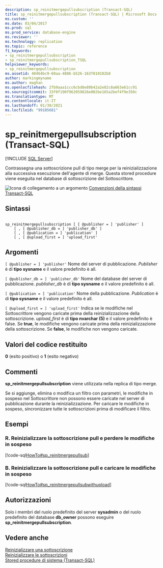 ```yaml
---
description: sp_reinitmergepullsubscription (Transact-SQL)
title: sp_reinitmergepullsubscription (Transact-SQL) | Microsoft Docs
ms.custom: ''
ms.date: 03/04/2017
ms.prod: sql
ms.prod_service: database-engine
ms.reviewer: ''
ms.technology: replication
ms.topic: reference
f1_keywords:
- sp_reinitmergepullsubscription
- sp_reinitmergepullsubscription_TSQL
helpviewer_keywords:
- sp_reinitmergepullsubscription
ms.assetid: 48464bc9-60aa-4886-b526-163f010102b8
author: markingmyname
ms.author: maghan
ms.openlocfilehash: 2fb9aaa1ccc6cbd8e89b42a2e82c8a663e61cc91
ms.sourcegitcommit: 33f0f190f962059826e002be165a2bef4f9e350c
ms.translationtype: MT
ms.contentlocale: it-IT
ms.lasthandoff: 01/30/2021
ms.locfileid: "99185681"
---
```

# <a name="sp_reinitmergepullsubscription-transact-sql"></a>sp_reinitmergepullsubscription (Transact-SQL)
[!INCLUDE [SQL Server](../../includes/applies-to-version/sqlserver.md)]

  Contrassegna una sottoscrizione pull di tipo merge per la reinizializzazione alla successiva esecuzione dell'agente di merge. Questa stored procedure viene eseguita nel database di sottoscrizione del Sottoscrittore.  
  
 ![Icona di collegamento a un argomento](../../database-engine/configure-windows/media/topic-link.gif "Icona di collegamento a un argomento") [Convenzioni della sintassi Transact-SQL](../../t-sql/language-elements/transact-sql-syntax-conventions-transact-sql.md)  
  
## <a name="syntax"></a>Sintassi  
  
```  
  
sp_reinitmergepullsubscription [ [ @publisher = ] 'publisher' ]  
    [ , [ @publisher_db = ] 'publisher_db' ]  
    [ , [ @publication = ] 'publication' ]  
    [ , [ @upload_first = ] 'upload_first'  
```  
  
## <a name="arguments"></a>Argomenti  
`[ @publisher = ] 'publisher'` Nome del server di pubblicazione. *Publisher* è di **tipo sysname** e il valore predefinito è all.  
  
`[ @publisher_db = ] 'publisher_db'` Nome del database del server di pubblicazione. *publisher_db* è di **tipo sysname** e il valore predefinito è all.  
  
`[ @publication = ] 'publication'` Nome della pubblicazione. *Publication* è di **tipo sysname** e il valore predefinito è all.  
  
`[ @upload_first = ] 'upload_first'` Indica se le modifiche nel Sottoscrittore vengono caricate prima della reinizializzazione della sottoscrizione. *upload_first* è di **tipo nvarchar (5)** e il valore predefinito è false. Se **true**, le modifiche vengono caricate prima della reinizializzazione della sottoscrizione. Se **false**, le modifiche non vengono caricate.  
  
## <a name="return-code-values"></a>Valori del codice restituito  
 **0** (esito positivo) o **1** (esito negativo)  
  
## <a name="remarks"></a>Commenti  
 **sp_reinitmergepullsubscription** viene utilizzata nella replica di tipo merge.  
  
 Se si aggiunge, elimina o modifica un filtro con parametri, le modifiche in sospeso nel Sottoscrittore non possono essere caricate nel server di pubblicazione durante la reinizializzazione. Per caricare le modifiche in sospeso, sincronizzare tutte le sottoscrizioni prima di modificare il filtro.  
  
## <a name="examples"></a>Esempi  

### <a name="a-reinitialize-the-pull-subscription-and-lose-pending-changes"></a>R. Reinizializzare la sottoscrizione pull e perdere le modifiche in sospeso

[!code-sql[HowTo#sp_reinitmergepullsub](../../relational-databases/replication/codesnippet/tsql/sp-reinitmergepullsubscr_1.sql)]  
  
### <a name="b-reinitialize-the-pull-subscription-and-upload-pending-changes"></a>B. Reinizializzare la sottoscrizione pull e caricare le modifiche in sospeso

 [!code-sql[HowTo#sp_reinitmergepullsubwithupload](../../relational-databases/replication/codesnippet/tsql/sp-reinitmergepullsubscr_2.sql)]  
  
## <a name="permissions"></a>Autorizzazioni  
 Solo i membri del ruolo predefinito del server **sysadmin** o del ruolo predefinito del database **db_owner** possono eseguire **sp_reinitmergepullsubscription**.  
  
## <a name="see-also"></a>Vedere anche  
 [Reinizializzare una sottoscrizione](../../relational-databases/replication/reinitialize-a-subscription.md)   
 [Reinizializzare le sottoscrizioni](../../relational-databases/replication/reinitialize-subscriptions.md)   
 [Stored procedure di sistema &#40;Transact-SQL&#41;](../../relational-databases/system-stored-procedures/system-stored-procedures-transact-sql.md)  
  
  
